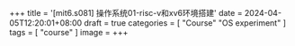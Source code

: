 +++
title = '[mit6.s081] 操作系统01-risc-v和xv6环境搭建'
date = 2024-04-05T12:20:01+08:00
draft = true
categories = [
    "Course"
    "OS experiment"
]
tags = [
    "course"
]
image = 
+++
